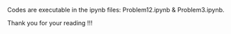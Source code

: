 Codes are executable in the ipynb files: Problem12.ipynb & Problem3.ipynb.

Thank you for your reading !!!